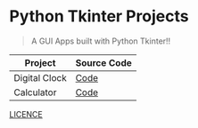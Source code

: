 # Python Tkinter Projects

> A GUI Apps built with Python Tkinter!!

| Project       | Source Code                                                                         |
| ------------- | ----------------------------------------------------------------------------------- |
| Digital Clock | [Code](https://github.com/Rohan-Shakya/tkinter-projects/blob/main/digital_clock.py) |
| Calculator    | [Code](https://github.com/Rohan-Shakya/tkinter-projects/blob/main/calculator.py)    |

[LICENCE](https://github.com/Rohan-Shakya/tkinter-projects/blob/main/LICENSE)
